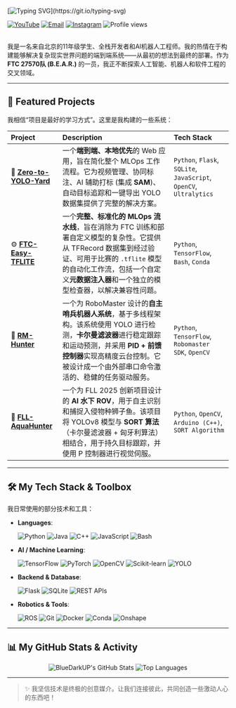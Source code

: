 [![Typing SVG](https://readme-typing-svg.demolab.com?font=Fira+Code&pause=1000&vCenter=true&width=435&lines=Hey%F0%9F%91%8B%2C+I'm+BlueDarkUP.;A+Full-Stack+Developer;An+AI+Robotics+Engineer;A+Passionate+Innovator.)](https://git.io/typing-svg)


<!-- 2. 社交链接 & 访客统计 -->
<div align="left">
  <a href="https://www.youtube.com/@BlueDarkUP" target="_blank"><img src="https://img.shields.io/badge/YouTube-%23FF0000.svg?style=for-the-badge&logo=YouTube&logoColor=white" alt="YouTube"/></a>
  <a href="mailto:BlueDarkUP@Gmail.com"><img src="https://img.shields.io/badge/Gmail-D14836?style=for-the-badge&logo=gmail&logoColor=white" alt="Email"/></a>
  <a href="https://www.instagram.com/bluedarkup/" target="_blank"><img src="https://img.shields.io/badge/Instagram-%23E4405F.svg?style=for-the-badge&logo=Instagram&logoColor=white" alt="Instagram"/></a>
  <!-- 访客计数器 -->
  <img src="https://komarev.com/ghpvc/?username=bluedarkup&label=Profile%20Views&color=blueviolet&style=for-the-badge" alt="Profile views"/>
</div>

<br>

我是一名来自北京的11年级学生、全栈开发者和AI机器人工程师。我的热情在于构建能够解决复杂现实世界问题的端到端系统——从最初的想法到最终的部署。作为 **FTC 27570队 (B.E.A.R.)** 的一员，我正不断探索人工智能、机器人和软件工程的交叉领域。

---

## 🚀 Featured Projects
我相信“项目是最好的学习方式”。这里是我构建的一些系统：

| Project | Description | Tech Stack |
| :--- | :--- | :--- |
| 📍 **[Zero-to-YOLO-Yard](https://github.com/BlueDarkUP/Zero2YoloYard)** | 一个**端到端、本地优先**的 Web 应用，旨在简化整个 MLOps 工作流程。它为视频管理、协同标注、AI 辅助打标 (集成 **SAM**)、自动目标追踪和一键导出 YOLO 数据集提供了完整的解决方案。 | `Python`, `Flask`, `SQLite`, `JavaScript`, `OpenCV`, `Ultralytics` |
| ⚙️ **[FTC-Easy-TFLITE](https://github.com/BlueDarkUP/FTC-Easy-TFLITE)** | 一个**完整、标准化的 MLOps 流水线**，旨在消除为 FTC 训练和部署自定义模型的复杂性。它提供从 TFRecord 数据集到经过验证、可用于比赛的 `.tflite` 模型的自动化工作流，包括一个自定义**元数据注入器**和一个独立的模型检查器，以解决兼容性问题。 | `Python`, `TensorFlow`, `Bash`, `Conda` |
| 🤖 **[RM-Hunter](https://github.com/BlueDarkUP/RM-Hunter)** | 一个为 RoboMaster 设计的**自主哨兵机器人系统**，基于多线程架构。该系统使用 YOLO 进行检测，**卡尔曼滤波器**进行稳定跟踪和运动预测，并采用 **PID + 前馈控制器**实现高精度云台控制。它被设计成一个由外部串口命令激活的、稳健的任务驱动服务。 | `Python`, `TensorFlow`, `Robomaster SDK`, `OpenCV` |
| 🌊 **[FLL-AquaHunter](https://github.com/BlueDarkUP/FLL-AquaHunter)** | 一个为 FLL 2025 创新项目设计的 **AI 水下 ROV**，用于自主识别和捕捉入侵物种狮子鱼。该项目将 YOLOv8 模型与 **SORT 算法**（卡尔曼滤波器 + 匈牙利算法）相结合，用于持久目标跟踪，并使用 P 控制器进行视觉伺服。 | `Python`, `OpenCV`, `Arduino (C++)`, `SORT Algorithm` |

---

## 🛠️ My Tech Stack & Toolbox

我日常使用的部分技术和工具：

- **Languages**:
  <p>
    <img src="https://img.shields.io/badge/Python-3776AB?style=for-the-badge&logo=python&logoColor=white" alt="Python"/>
    <img src="https://img.shields.io/badge/Java-ED8B00?style=for-the-badge&logo=java&logoColor=white" alt="Java"/>
    <img src="https://img.shields.io/badge/C++-00599C?style=for-the-badge&logo=cplusplus&logoColor=white" alt="C++"/>
    <img src="https://img.shields.io/badge/JavaScript-F7DF1E?style=for-the-badge&logo=javascript&logoColor=black" alt="JavaScript"/>
    <img src="https://img.shields.io/badge/Bash-4EAA25?style=for-the-badge&logo=gnubash&logoColor=white" alt="Bash"/>
  </p>

- **AI / Machine Learning**:
  <p>
    <img src="https://img.shields.io/badge/TensorFlow-FF6F00?style=for-the-badge&logo=tensorflow&logoColor=white" alt="TensorFlow"/>
    <img src="https://img.shields.io/badge/PyTorch-EE4C2C?style=for-the-badge&logo=pytorch&logoColor=white" alt="PyTorch"/>
    <img src="https://img.shields.io/badge/OpenCV-5C3EE8?style=for-the-badge&logo=opencv&logoColor=white" alt="OpenCV"/>
    <img src="https://img.shields.io/badge/scikit--learn-F7931E?style=for-the-badge&logo=scikit-learn&logoColor=white" alt="Scikit-learn"/>
    <img src="https://img.shields.io/badge/YOLO-00FFFF?style=for-the-badge&logo=yolo&logoColor=black" alt="YOLO"/>
  </p>
  
- **Backend & Database**:
  <p>
    <img src="https://img.shields.io/badge/Flask-000000?style=for-the-badge&logo=flask&logoColor=white" alt="Flask"/>
    <img src="https://img.shields.io/badge/SQLite-003B57?style=for-the-badge&logo=sqlite&logoColor=white" alt="SQLite"/>
    <img src="https://img.shields.io/badge/REST_APIs-0277BD?style=for-the-badge&logo=api&logoColor=white" alt="REST APIs"/>
  </p>

- **Robotics & Tools**:
  <p>
    <img src="https://img.shields.io/badge/ROS-22314E?style=for-the-badge&logo=ros&logoColor=white" alt="ROS"/>
    <img src="https://img.shields.io/badge/Git-F05032?style=for-the-badge&logo=git&logoColor=white" alt="Git"/>
    <img src="https://img.shields.io/badge/Docker-2496ED?style=for-the-badge&logo=docker&logoColor=white" alt="Docker"/>
    <img src="https://img.shields.io/badge/Conda-44A833?style=for-the-badge&logo=conda-forge&logoColor=white" alt="Conda"/>
    <img src="https://img.shields.io/badge/Onshape-2196F3?style=for-the-badge&logo=onshape&logoColor=white" alt="Onshape"/>
  </p>

---

## 📊 My GitHub Stats & Activity

<p align="center">
  <!-- GitHub 统计卡片 -->
  <img src="https://github-readme-stats.vercel.app/api?username=BlueDarkUP&show_icons=true&theme=dracula&rank_icon=github&hide_border=true" alt="BlueDarkUP's GitHub Stats" />
  <!-- 语言统计卡片 -->
  <img src="https://github-readme-stats.vercel.app/api/top-langs/?username=BlueDarkUP&layout=compact&theme=dracula&hide_border=true" alt="Top Languages" />
</p>

---

> ✨ 我坚信技术是终极的创意媒介。让我们连接彼此，共同创造一些激动人心的东西吧！
